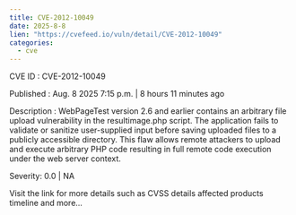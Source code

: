```yaml
--- 
title: CVE-2012-10049
date: 2025-8-8
lien: "https://cvefeed.io/vuln/detail/CVE-2012-10049"
categories:
  - cve
---
```


CVE ID : CVE-2012-10049

Published :  Aug. 8
2025
7:15 p.m. | 8 hours
11 minutes ago

Description : WebPageTest version 2.6 and earlier contains an arbitrary file upload vulnerability in the resultimage.php script. The application fails to validate or sanitize user-supplied input before saving uploaded files to a publicly accessible directory. This flaw allows remote attackers to upload and execute arbitrary PHP code
resulting in full remote code execution under the web server context.

Severity: 0.0 | NA

Visit the link for more details
such as CVSS details
affected products
timeline
and more...
